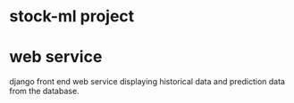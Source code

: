# stock-ml project  

# web service  

django front end web service displaying historical data and prediction data from the database.  